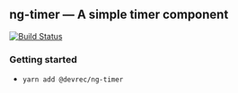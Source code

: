 ## ng-timer — A simple timer component
[![Build Status](https://dev.azure.com/nickmarks/ng-timer/_apis/build/status/nspire909.ng-timer?branchName=master)](https://dev.azure.com/nickmarks/ng-timer/_build/latest?definitionId=2?branchName=master)

### Getting started
* `yarn add @devrec/ng-timer`
